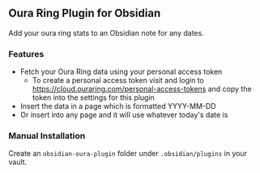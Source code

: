 ## Oura Ring Plugin for Obsidian
Add your oura ring stats to an Obsidian note for any dates.

### Features
- Fetch your Oura Ring data using your personal access token
  - To create a personal access token visit and login to https://cloud.ouraring.com/personal-access-tokens 
and copy the token into the settings for this plugin 
- Insert the data in a page which is formatted YYYY-MM-DD
- Or insert into any page and it will use whatever today's date is

### Manual Installation
Create an `obsidian-oura-plugin` folder under `.obsidian/plugins` in your vault. 
